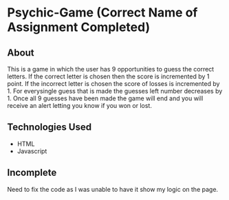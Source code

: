 # Psychic-Game (Correct Name of Assignment Completed)
## About
This is a game in which the user has 9 opportunities to guess the correct letters. If the correct letter is chosen then the score is incremented by 1 point. If the incorrect letter is chosen the score of losses is incremented by 1. For everysingle guess that is made the guesses left number decreases by 1. Once all 9 guesses have been made the game will end and you will receive an alert letting you know if you won or lost. 

## Technologies Used
- HTML 
- Javascript

## Incomplete
Need to fix the code as I was unable to have it show my logic on the page. 